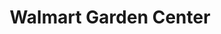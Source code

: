 ---
title: "Walmart Garden Center"
url: /pass-christian/walmart-garden-center/
shop: Garten-Center
---